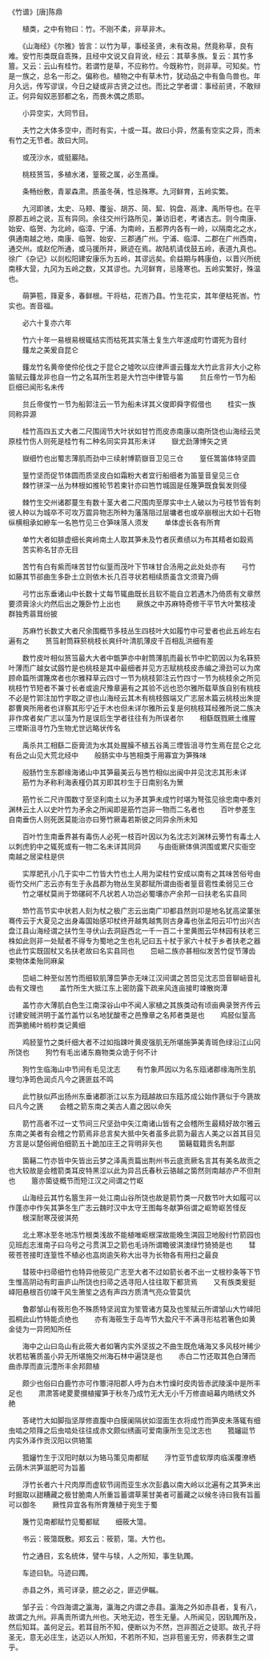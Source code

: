《竹谱》[唐]陈鼎

　　植类，之中有物曰：竹。不刚不柔，非草非木。

　　《山海经》《尔雅》皆言：以竹为草，事经圣贤，未有改易。然竟称草，良有难。安竹形类既自乖殊，且经中文说又自背讹，经云：其草多族。复云：其竹多篃。又云：云山有桂竹。若谓竹是草，不应称竹。今既称竹，则非草。可知矣。竹是一族之，总名一形之。偏称也。植物之中有草木竹，犹动品之中有鱼鸟兽也。年月久远，传写谬误，今日之疑或非古贤之过也。而比之学者谓：事经前贤，不敢辩正。何异匈奴恶郅都之名，而畏木偶之质耶。

　　小异空实，大同节目。

　　夫竹之大体多空中，而时有实，十或一耳。故曰小异，然虽有空实之异，而未有竹之无节者。故曰大同。

　　或茂沙水，或挺巖陆。

　　桃枝筼筜，多植水渚，篁筱之属，必生髙燥。

　　条畅纷敷，青翠森肃。质虽冬蒨，性忌殊寒。九河鲜育，五岭实繁。

　　九河即骇，太史、马颊、覆釡、胡苏、简、絜、钩盘、鬲津、禹所导也。在平原郡五岭之说，互有异同。余往交州行路所见，兼访旧老，考诸古志。则今南康、始安、临贺、为北岭，临漳、宁浦、为南岭，五都界内各有一岭，以隔南北之水，俱通南越之地，南康、临贺、始安、三郡通广州。宁浦、临漳、二郡在广州西南，通交州。或赵佗所通，或马援所并，厥迹在焉。故陆机请伐鼓五岭，表道九真也。徐广《杂记》以剡松阳建安康乐为五岭，其谬远矣。俞益期与韩康伯，以晋兴所统南移大营，九冈为五岭之数，又其谬也。九河鲜育，忌隆寒也。五岭实繁好，殊温也。

　　萌笋笣，箨夏多，春鲜根。干将枯，花峇乃县。竹生花实，其年便枯死峇。竹实也。峇音福。

　　必六十复亦六年

　　竹六十年一易根易根辄结实而枯死其实落土复生六年遂成町竹谓死为音纣
　　籦龙之美爰自昆仑

　　籦龙竹名黄帝使伶伦伐之于昆仑之墟吹以应律声谱云籦龙大竹此言非大小之称笛赋云籦龙非也自一竹之名耳所生若是大竹岂中律管与笛
　　贠丘帝竹一节为船巨细已闻形名未传

　　贠丘帝俊竹一节为船郭注云一节为船未详其义俊即舜字假借也
　　桂实一族同称异源

　　桂竹高四五丈大者二尺围阔节大叶状如甘竹而皮赤南康以南所饶也山海经云灵原桂竹伤人则死是桂竹有二种名同实异其形未详
　　嶽尤劲薄博矢之贤

　　嶽细竹也出蜀志薄肌而劲中三续射博箭嶽音卫见三仓
　　篁任篙笛体特坚圆

　　篁竹坚而促节体圆而质坚皮白如霜粉大者宜行船细者为笛篁音皇见三仓
　　棘竹骈深一丛为林根如推轮节若束针亦曰笆竹城固是任篾笋既食鬓发则侵

　　棘竹生交州诸郡蔓生有数十茎大者二尺围肉至厚实中土人破以为弓枝节皆有刺彼人种以为城卒不可攻万震异物志所种为藩落阻过层墉者也或卒崩根出大如十石物纵横相承如縿车一名笆竹见三仓笋味落人须发
　　单体虚长各有所育

　　单竹大者如腓虚细长爽岭南土人取其笋未及竹者灰煮绩以为布其精者如縠焉
　　苦实称名甘亦无目

　　苦竹有白有紫而味苦甘竹似篁而茂叶下节味甘合汤用之此处处亦有
　　弓竹如藤其节郤曲生多卧土立则依木长几百寻状若相续质虽含文须膏乃缛

　　弓竹出东垂诸山中长数十丈每节辄曲既长且软不能自立若遇木乃倚质有文章然要须膏涂火灼然后出之篾卧竹上出也
　　厥族之中苏麻特奇修干平节大叶繁枝凌群独秀蓊茸纷披

　　苏麻竹长数丈大者尺余围概节多枝丛生四枝叶大如履竹中可爱者也此五岭左右遍有之
　　筼筜射筒箖箊桃枝长爽纤叶清肌薄皮千百相乱洪细有差

　　数竹皮叶相似筼筜最大大者中甑笋亦中射筒薄肌而最长节中贮箭因以为名箖箊叶薄而广越女试劔竹是也桃枝是其中最细者并见方志赋桃枝皮赤编之滑劲可以为席顾命篇所谓篾席者也尔雅释草云四寸一节为桃枝郭注云竹四寸一节为桃枝余之所见桃枝竹节短者不兼寸长者或逾尺豫章遍有之其验不远也恐尔雅所载草族自别有桃枝不必是竹郭注加竹字取之谬也山海经云其木有桃枝劔端又广志层木篇云桃枝出朱提郡曹爽所用者也详察其形宁近于木也但未详尔雅所云复是何桃枝耳经雅所说二族决非作席者矣广志以藻为竹是误后生学者往往有为所误者尔
　　相繇既戮厥土维腥三堙斯沮寻竹乃生物尤世远略状传名

　　禹杀共工相繇二臣膏流为水其处腥臊不植五谷禹三堙皆沮寻竹生焉在昆仑之北有岳之山见大荒北经中
　　般肠实中与笆相类于用寡宜为笋殊味

　　般肠竹生东郡缘海诸山中其笋最美云与笆竹相似出闽中并见沈志其形未详
　　筋竹为矛称利海表槿仍其刃即其杪生于日南别名为篻

　　筋竹长二尺许围数寸至坚利南土以为矛其笋未成竹时堪为弩弦见徐忠南中奏刘渊林云土人以史叶竹为矛余之所闻即是筋竹岂非一物而二名者也
　　百叶参差生自南垂伤人则死医莫能治亦曰篣竹厥毒若斯彼之同异余所未知

　　百叶竹生南垂界甚有毒伤人必死一枝百叶因以为名沈志刘渊林云篣竹有毒土人以刺虎豹中之辄死或有一物二名未详其同异
　　与由衙厥体俱洪围或累尺实衙空南越之居梁柱是供

　　实厚肥孔小几于实中二竹皆大竹也土人用为梁柱竹安成以南有之其味苦俗号由衙竹交州广志云亦有生于永昌郡为物丛生吴郡赋所谓由衙者篁音雹性柔弱见三仓
　　竹之堪杖莫尚于笻磥砢不凡状若人功岂必蜀壤亦产余邦一曰扶老名实县同

　　笻竹高节实中状若人刻为杖之极广志云出南广卭都县然则卭是地名犹高梁菫张骞传云于大夏见之出身毒国始感卭杖终开越隽越隽则古身毒也张孟阳云卭竹出兴古盘江县山海经谓之扶竹生寻伏山去洞庭西北一千一百二十里黄图云华林园有扶老三株如此则非一处赋者不得专为蜀地之生也礼记曰五十杖于家六十杖于乡者扶老之器也此竹实既固杖又名扶老故曰名实县同也
　　岊崡二族亦甚相似发苦竹促节薄齿束物体柔殆同麻枲

　　岊崡二种至似苦竹而细软肌薄岊笋亦无味江汉间谓之苦岊见沈志岊音聊崡音礼齿有文理也
　　盖竹所生大抵江东上密防露下疏来风连亩接町竦散岗潭

　　盖竹亦大薄肌白色生江南深谷山中不闻人家植之其族类动有顷亩典录贺齐传云讨建安贼洪明于盖竹盖竹以名地犹酸枣之邑豫章之名邦者类是也
　　鸡胫似篁高而笋脆稀叶梢杪类记黄细

　　鸡胫篁竹之类纤细大者不过如指踈叶黄皮强肌无所堪施笋美青斑色绿沿江山冈所饶也
　　狗竹有毛出诸东裔物类众诡于何不计

　　狗竹生临海山中节间有毛见沈志
　　有竹象芦因以为名东瓯诸郡缘海所生肌理匀净筠色润贞凡今之篪匪兹不鸣

　　此竹肤似芦出扬州东垂诸郡浙江以东为瓯越故曰东瓯苏成公始作篪似于今篪故曰凡今之篪
　　会稽之箭东南之美古人嘉之因以命矢

　　箭竹高者不过一丈节间三尺坚劲中矢江南诸山皆有之会稽所生最精好故尔雅云东南之美者有会稽之竹箭焉非总言矣大抵中矢者虽多此箭为最古人美之以首其目见方言是以楚俗阙伯细箭五十跪加庄王之背明非矢也
　　箘簵载籍贡名荆鄙

　　箘簵二竹亦皆中矢皆出云梦之泽禹贡篇出荆州书云底贡厥名言其有美名故贡之也大较故是会稽箭类耳皮特黑涩以此为异吕氏春秋云骆越之箘然则南越亦产不但荆也
　　篃亦箘徒概节而短江汉之间谓之竹岖

　　山海经云其竹名篃生非一处江南山谷所饶也故是箭竹类一尺数节叶大如履可以作蓬亦中作矢其笋冬生广志云魏时汉中太守王图每冬献笋俗谓之岖笴岖苦怪反
　　根深耐寒茂彼淇苑

　　北土寒冰至冬地冻竹根类浅故不能植唯岖根深故能晚生淇园卫地殷纣竹箭园也见班彪志淮南子曰乌号之弓贯淇卫之箭也毛诗所谓瞻彼淇澳绿竹猗猗是也
　　彗筱苍苍接町连篁性不植必也嵓岗逾矢称大出寻为长物各有用扫之最良

　　彗筱中扫帚细竹也特异他筱见广志至大者不过如箭长者不出一丈根杪条等下节生惟高阴动有町亩庐山所饶也扫帚之选寻阳人往往取下都货焉
　　又有族类爰挺峄阳悬根百仞竦干风生箫笙之选有声四方质清气亮众管莫伉

　　鲁郡邹山有筱形色不殊质特坚润宜为笙管诸方莫及也笙赋云所谓邹山大竹峄阳孤桐此山竹特能贞绝也
　　亦有海筱生于岛岑节大盈尺干不满寻形枯若箸色如黄金徒为一异罔知所任

　　海中之山曰岛山有此筱大者如箸内实外坚拔之不曲生既危埇海又多风枝叶稀少状若枯箸质虽小异无所堪施交州海石林中遍饶是也
　　赤白二竹还取其色白薄而曲赤厚而直沅澧所丰余邦颇植

　　颇少也俗曰白鹿竹亦可作簟浔阳郡人呼为白木竹燥时皮肉皆赤武陵溪中是所丰足也
　　肃肃答峔畟畟攅植擢笋于秋冬乃成竹无大无小千万修直崡幕内皓绣文外赩

　　答峔竹大如脚指坚厚修直腹中白膜阑隔状如湿面生衣将成竹而笋皮未落辄有细虫啮之陨箨之后虫啮处往往成赤文颇似绣画可爱南康所生见沈志也
　　箛嬸誔节内实外泽作贡汉阳以供辂策

　　箛嬸竹生于汉阳时献以为辂马策见南都赋
　　浮竹亚节虚软厚肉临溪覆潦栖云荫木洪笋滋肥可为旨蓄

　　浮竹长者六十尺肉厚而虚软节阔而亚生水次彭蠡以南大岭以北遍有之其笋未出时掘取以甜糟藏之极甘脆南人所重旨蓄谓草莱甘美者可蓄藏之以候冬诗曰我有旨蓄可以御冬
　　厥性异宜各有所育篾植于宛生于蜀

　　篾竹见南都赋竹见蜀都赋
　　细筱大簜。

　　书云：筱簜既敷。郑玄云：筱箭，簜。大竹也。

　　竹之通目，玄名统体，譬牛与犊，人之所知，事生轨躅。

　　车迹曰轨。马迹曰躅。

　　赤县之外，焉可详录，臆之必之，匪迈伊瞩。

　　邹子云：今四海谓之瀛海，瀛海之内谓之赤县。瀛海之外如赤县者，复有八，故谓之九州。非禹贡所谓九州也。天地无边，苍生无量。人所闻见，因轨躅所及，然后知耳。盖何足云。若耳目所不知，便断以为不然，岂非囿近之徒耶。故孔子将圣无，意无必庄生，达迈以人所知，不若所不知，岂非苞鉴无穷，师表群生之谓乎。
